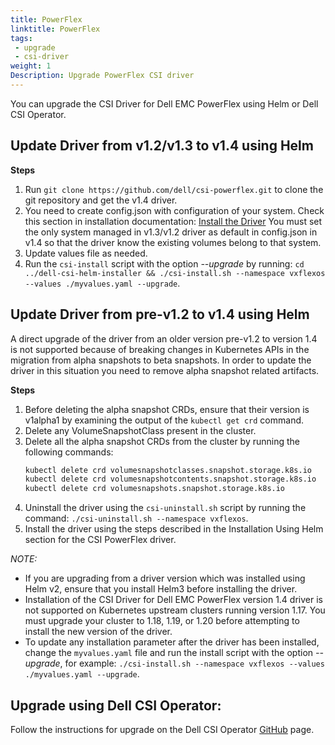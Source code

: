 ```yaml
---
title: PowerFlex
linktitle: PowerFlex
tags:
 - upgrade
 - csi-driver
weight: 1
Description: Upgrade PowerFlex CSI driver
---
```


You can upgrade the CSI Driver for Dell EMC PowerFlex using Helm or Dell CSI Operator.

## Update Driver from v1.2/v1.3 to v1.4 using Helm 
**Steps**
1. Run `git clone https://github.com/dell/csi-powerflex.git` to clone the git repository and get the v1.4 driver.
2. You need to create config.json with configuration of your system.
   Check this section in installation documentation:  [Install the Driver](../../../installation/helm/powerflex#install-the-driver)
   You must set the only system managed in v1.3/v1.2 driver as default in config.json in v1.4 so that the driver know the existing volumes belong to that system.
3. Update values file as needed.
4. Run the `csi-install` script with the option _\-\-upgrade_ by running: `cd ../dell-csi-helm-installer && ./csi-install.sh --namespace vxflexos --values ./myvalues.yaml --upgrade`.


## Update Driver from pre-v1.2 to v1.4 using Helm
A direct upgrade of the driver from an older version pre-v1.2 to version 1.4 is not supported because of breaking changes in Kubernetes APIs in the migration from alpha snapshots to beta snapshots. In order to update the driver in this situation you need to remove alpha snapshot related artifacts.

**Steps**
1. Before deleting the alpha snapshot CRDs, ensure that their version is v1alpha1 by examining the output of the `kubectl get crd` command.
2. Delete any VolumeSnapshotClass present in the cluster.
3. Delete all the alpha snapshot CRDs from the cluster by running the following commands:
   ```bash
   kubectl delete crd volumesnapshotclasses.snapshot.storage.k8s.io
   kubectl delete crd volumesnapshotcontents.snapshot.storage.k8s.io
   kubectl delete crd volumesnapshots.snapshot.storage.k8s.io
   ```
4. Uninstall the driver using the `csi-uninstall.sh` script by running the command: `./csi-uninstall.sh --namespace vxflexos`.
5. Install the driver using the steps described in the Installation Using Helm section for the CSI PowerFlex driver.

*NOTE:*
- If you are upgrading from a driver version which was installed using Helm v2, ensure that you install Helm3 before installing the driver.
- Installation of the CSI Driver for Dell EMC PowerFlex version 1.4 driver is not supported on Kubernetes upstream clusters running version 1.17. You must upgrade your cluster to 1.18, 1.19, or 1.20 before attempting to install the new version of the driver.
- To update any installation parameter after the driver has been installed, change the `myvalues.yaml` file and run the install script with the option _\-\-upgrade_, for example: `./csi-install.sh --namespace vxflexos --values ./myvalues.yaml --upgrade`.

## Upgrade using Dell CSI Operator:

Follow the instructions for upgrade on the Dell CSI Operator [GitHub](https://github.com/dell/dell-csi-operator) page.
